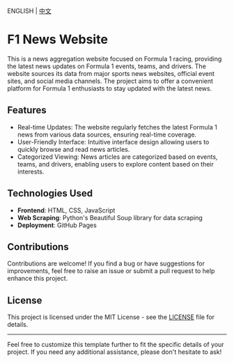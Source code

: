 ENGLISH | [中文](./README_zh.md)

# F1 News Website

This is a news aggregation website focused on Formula 1 racing, providing the latest news updates on Formula 1 events, teams, and drivers. The website sources its data from major sports news websites, official event sites, and social media channels. The project aims to offer a convenient platform for Formula 1 enthusiasts to stay updated with the latest news.

## Features

- Real-time Updates: The website regularly fetches the latest Formula 1 news from various data sources, ensuring real-time coverage.
- User-Friendly Interface: Intuitive interface design allowing users to quickly browse and read news articles.
- Categorized Viewing: News articles are categorized based on events, teams, and drivers, enabling users to explore content based on their interests.

## Technologies Used

- **Frontend**: HTML, CSS, JavaScript
- **Web Scraping**: Python's Beautiful Soup library for data scraping
- **Deployment**: GitHub Pages

## Contributions

Contributions are welcome! If you find a bug or have suggestions for improvements, feel free to raise an issue or submit a pull request to help enhance this project.

## License

This project is licensed under the MIT License - see the [LICENSE](LICENSE) file for details.

---

Feel free to customize this template further to fit the specific details of your project. If you need any additional assistance, please don't hesitate to ask!
